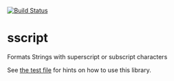 [![Build Status](https://travis-ci.org/khalilfazal/sscript.svg?branch=master)](https://travis-ci.org/khalilfazal/sscript)
# sscript

Formats Strings with superscript or subscript characters

See [the test file](test/Char/SScriptSpec.hs) for hints on how to use this library.
